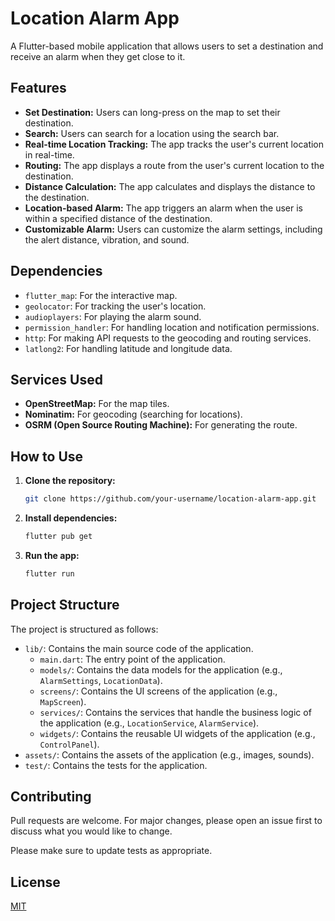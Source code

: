 # Location Alarm App

A Flutter-based mobile application that allows users to set a destination and receive an alarm when they get close to it.

## Features

- **Set Destination:** Users can long-press on the map to set their destination.
- **Search:** Users can search for a location using the search bar.
- **Real-time Location Tracking:** The app tracks the user's current location in real-time.
- **Routing:** The app displays a route from the user's current location to the destination.
- **Distance Calculation:** The app calculates and displays the distance to the destination.
- **Location-based Alarm:** The app triggers an alarm when the user is within a specified distance of the destination.
- **Customizable Alarm:** Users can customize the alarm settings, including the alert distance, vibration, and sound.



## Dependencies

- `flutter_map`: For the interactive map.
- `geolocator`: For tracking the user's location.
- `audioplayers`: For playing the alarm sound.
- `permission_handler`: For handling location and notification permissions.
- `http`: For making API requests to the geocoding and routing services.
- `latlong2`: For handling latitude and longitude data.

## Services Used

- **OpenStreetMap:** For the map tiles.
- **Nominatim:** For geocoding (searching for locations).
- **OSRM (Open Source Routing Machine):** For generating the route.

## How to Use

1. **Clone the repository:**
   ```bash
   git clone https://github.com/your-username/location-alarm-app.git
   ```
2. **Install dependencies:**
    ```bash
    flutter pub get
    ```
3. **Run the app:**
    ```bash
    flutter run
    ```

## Project Structure

The project is structured as follows:

- `lib/`: Contains the main source code of the application.
  - `main.dart`: The entry point of the application.
  - `models/`: Contains the data models for the application (e.g., `AlarmSettings`, `LocationData`).
  - `screens/`: Contains the UI screens of the application (e.g., `MapScreen`).
  - `services/`: Contains the services that handle the business logic of the application (e.g., `LocationService`, `AlarmService`).
  - `widgets/`: Contains the reusable UI widgets of the application (e.g., `ControlPanel`).
- `assets/`: Contains the assets of the application (e.g., images, sounds).
- `test/`: Contains the tests for the application.

## Contributing

Pull requests are welcome. For major changes, please open an issue first to discuss what you would like to change.

Please make sure to update tests as appropriate.

## License

[MIT](https://choosealicense.com/licenses/mit/)

